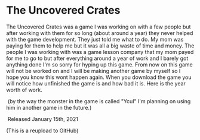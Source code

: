 # The Uncovered Crates
The Uncovered Crates was a game I was working on with a few people but after working with them for so long (about around a year) they never helped with the game development. They just told me what to do. My mom was paying for them to help me but it was all a big waste of time and money. The people I was working with was a game lesson company that my mom payed for me to go to but after everything around a year of work and I barely got anything done I'm so sorry for hyping up this game. From now on this game will not be worked on and I will be making another game by myself so I hope you know this wont happen again. When you download the game you will notice how unfinished the game is and how bad it is. Here is the year worth of work.

​
(by the way the monster in the game is called "Ycul" I'm planning on using him in another game in the future.)

​
Released January 15th, 2021

(This is a reupload to GitHub)
